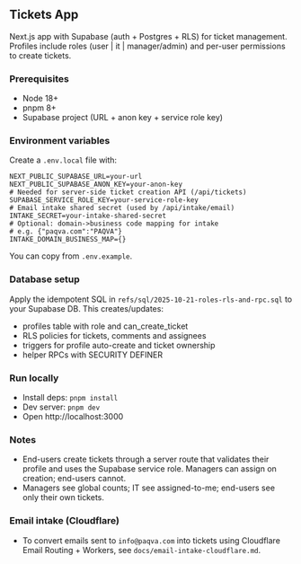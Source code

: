 ## Tickets App

Next.js app with Supabase (auth + Postgres + RLS) for ticket management. Profiles include roles (user | it | manager/admin) and per-user permissions to create tickets.

### Prerequisites
- Node 18+
- pnpm 8+
- Supabase project (URL + anon key + service role key)

### Environment variables
Create a `.env.local` file with:

```
NEXT_PUBLIC_SUPABASE_URL=your-url
NEXT_PUBLIC_SUPABASE_ANON_KEY=your-anon-key
# Needed for server-side ticket creation API (/api/tickets)
SUPABASE_SERVICE_ROLE_KEY=your-service-role-key
# Email intake shared secret (used by /api/intake/email)
INTAKE_SECRET=your-intake-shared-secret
# Optional: domain->business code mapping for intake
# e.g. {"paqva.com":"PAQVA"}
INTAKE_DOMAIN_BUSINESS_MAP={}
```

You can copy from `.env.example`.

### Database setup
Apply the idempotent SQL in `refs/sql/2025-10-21-roles-rls-and-rpc.sql` to your Supabase DB. This creates/updates:
- profiles table with role and can_create_ticket
- RLS policies for tickets, comments and assignees
- triggers for profile auto-create and ticket ownership
- helper RPCs with SECURITY DEFINER

### Run locally
- Install deps: `pnpm install`
- Dev server: `pnpm dev`
- Open http://localhost:3000

### Notes
- End-users create tickets through a server route that validates their profile and uses the Supabase service role. Managers can assign on creation; end-users cannot.
- Managers see global counts; IT see assigned-to-me; end-users see only their own tickets.
 
### Email intake (Cloudflare)
- To convert emails sent to `info@paqva.com` into tickets using Cloudflare Email Routing + Workers, see `docs/email-intake-cloudflare.md`.
